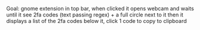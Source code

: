 Goal:
gnome extension in top bar, when clicked it opens webcam and waits until it see 2fa codes (text passing regex) + a full circle next to it
then it displays a list of the 2fa codes below it, click 1 code to copy to clipboard
